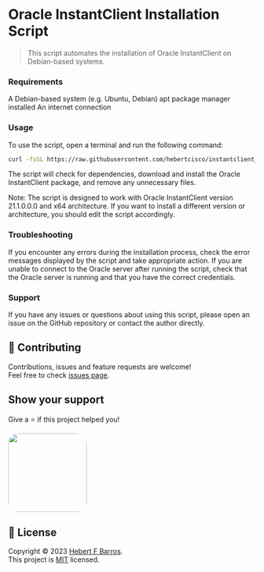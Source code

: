 # Oracle InstantClient Installation Script

> This script automates the installation of Oracle InstantClient on Debian-based systems.

### Requirements

A Debian-based system (e.g. Ubuntu, Debian)
apt package manager installed
An internet connection

### Usage
To use the script, open a terminal and run the following command:

```sh
curl -fsSL https://raw.githubusercontent.com/hebertcisco/instantclient_oracledb/master/install.sh | sh
```

The script will check for dependencies, download and install the Oracle InstantClient package, and remove any unnecessary files.

Note: The script is designed to work with Oracle InstantClient version 21.1.0.0.0 and x64 architecture. If you want to install a different version or architecture, you should edit the script accordingly.

### Troubleshooting

If you encounter any errors during the installation process, check the error messages displayed by the script and take appropriate action.
If you are unable to connect to the Oracle server after running the script, check that the Oracle server is running and that you have the correct credentials.

### Support

If you have any issues or questions about using this script, please open an issue on the GitHub repository or contact the author directly.

## 🤝 Contributing

Contributions, issues and feature requests are welcome!<br />Feel free to check [issues page](issues).

## Show your support

Give a ⭐️ if this project helped you!

<a  href="https://www.patreon.com/hebertfbarros">
  <img style="border-radius:20px;" src="https://c5.patreon.com/external/logo/become_a_patron_button@2x.png" width="160">
</a>

## 📝 License

Copyright © 2023 [Hebert F Barros](https://github.com/hebertcisco).<br />
This project is [MIT](LICENSE) licensed.
